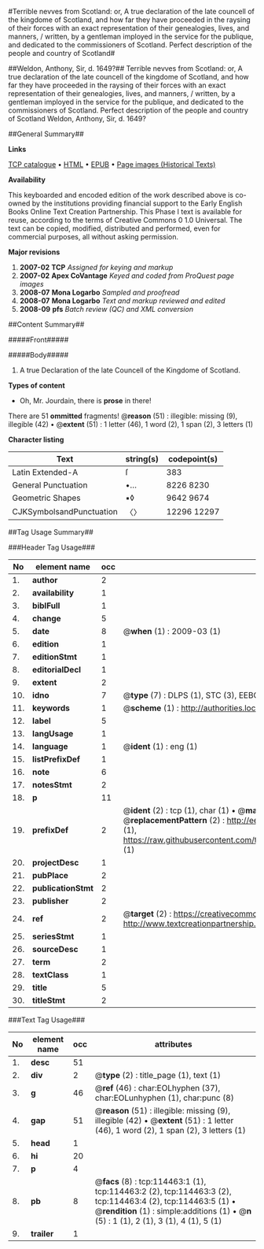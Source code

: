 #Terrible nevves from Scotland: or, A true declaration of the late councell of the kingdome of Scotland, and how far they have proceeded in the raysing of their forces with an exact representation of their genealogies, lives, and manners, / written, by a gentleman imployed in the service for the publique, and dedicated to the commissioners of Scotland. Perfect description of the people and country of Scotland#

##Weldon, Anthony, Sir, d. 1649?##
Terrible nevves from Scotland: or, A true declaration of the late councell of the kingdome of Scotland, and how far they have proceeded in the raysing of their forces with an exact representation of their genealogies, lives, and manners, / written, by a gentleman imployed in the service for the publique, and dedicated to the commissioners of Scotland.
Perfect description of the people and country of Scotland
Weldon, Anthony, Sir, d. 1649?

##General Summary##

**Links**

[TCP catalogue](http://www.ota.ox.ac.uk/tcp/)  • 
[HTML](http://tei.it.ox.ac.uk/tcp/Texts-HTML/free/A96/A96177.html)  • 
[EPUB](http://tei.it.ox.ac.uk/tcp/Texts-EPUB/free/A96/A96177.epub) • 
[Page images (Historical Texts)](https://data.historicaltexts.jisc.ac.uk/view?pubId=eebo-99862309e&pageId=eebo-99862309e-114463-1)

**Availability**

This keyboarded and encoded edition of the
	       work described above is co-owned by the institutions
	       providing financial support to the Early English Books
	       Online Text Creation Partnership. This Phase I text is
	       available for reuse, according to the terms of Creative
	       Commons 0 1.0 Universal. The text can be copied,
	       modified, distributed and performed, even for
	       commercial purposes, all without asking permission.

**Major revisions**

1. __2007-02__ __TCP__ *Assigned for keying and markup*
1. __2007-02__ __Apex CoVantage__ *Keyed and coded from ProQuest page images*
1. __2008-07__ __Mona Logarbo__ *Sampled and proofread*
1. __2008-07__ __Mona Logarbo__ *Text and markup reviewed and edited*
1. __2008-09__ __pfs__ *Batch review (QC) and XML conversion*

##Content Summary##

#####Front#####

#####Body#####

1. A true Declaration of the late Councell of the Kingdome of Scotland.

**Types of content**

  * Oh, Mr. Jourdain, there is **prose** in there!

There are 51 **ommitted** fragments! 
 @__reason__ (51) : illegible: missing (9), illegible (42)  •  @__extent__ (51) : 1 letter (46), 1 word (2), 1 span (2), 3 letters (1)

**Character listing**


|Text|string(s)|codepoint(s)|
|---|---|---|
|Latin Extended-A|ſ|383|
|General Punctuation|•…|8226 8230|
|Geometric Shapes|▪◊|9642 9674|
|CJKSymbolsandPunctuation|〈〉|12296 12297|

##Tag Usage Summary##

###Header Tag Usage###

|No|element name|occ|attributes|
|---|---|---|---|
|1.|__author__|2||
|2.|__availability__|1||
|3.|__biblFull__|1||
|4.|__change__|5||
|5.|__date__|8| @__when__ (1) : 2009-03 (1)|
|6.|__edition__|1||
|7.|__editionStmt__|1||
|8.|__editorialDecl__|1||
|9.|__extent__|2||
|10.|__idno__|7| @__type__ (7) : DLPS (1), STC (3), EEBO-CITATION (1), PROQUEST (1), VID (1)|
|11.|__keywords__|1| @__scheme__ (1) : http://authorities.loc.gov/ (1)|
|12.|__label__|5||
|13.|__langUsage__|1||
|14.|__language__|1| @__ident__ (1) : eng (1)|
|15.|__listPrefixDef__|1||
|16.|__note__|6||
|17.|__notesStmt__|2||
|18.|__p__|11||
|19.|__prefixDef__|2| @__ident__ (2) : tcp (1), char (1)  •  @__matchPattern__ (2) : ([0-9\-]+):([0-9IVX]+) (1), (.+) (1)  •  @__replacementPattern__ (2) : http://eebo.chadwyck.com/downloadtiff?vid=$1&page=$2 (1), https://raw.githubusercontent.com/textcreationpartnership/Texts/master/tcpchars.xml#$1 (1)|
|20.|__projectDesc__|1||
|21.|__pubPlace__|2||
|22.|__publicationStmt__|2||
|23.|__publisher__|2||
|24.|__ref__|2| @__target__ (2) : https://creativecommons.org/publicdomain/zero/1.0/ (1), http://www.textcreationpartnership.org/docs/. (1)|
|25.|__seriesStmt__|1||
|26.|__sourceDesc__|1||
|27.|__term__|2||
|28.|__textClass__|1||
|29.|__title__|5||
|30.|__titleStmt__|2||


###Text Tag Usage###

|No|element name|occ|attributes|
|---|---|---|---|
|1.|__desc__|51||
|2.|__div__|2| @__type__ (2) : title_page (1), text (1)|
|3.|__g__|46| @__ref__ (46) : char:EOLhyphen (37), char:EOLunhyphen (1), char:punc (8)|
|4.|__gap__|51| @__reason__ (51) : illegible: missing (9), illegible (42)  •  @__extent__ (51) : 1 letter (46), 1 word (2), 1 span (2), 3 letters (1)|
|5.|__head__|1||
|6.|__hi__|20||
|7.|__p__|4||
|8.|__pb__|8| @__facs__ (8) : tcp:114463:1 (1), tcp:114463:2 (2), tcp:114463:3 (2), tcp:114463:4 (2), tcp:114463:5 (1)  •  @__rendition__ (1) : simple:additions (1)  •  @__n__ (5) : 1 (1), 2 (1), 3 (1), 4 (1), 5 (1)|
|9.|__trailer__|1||
